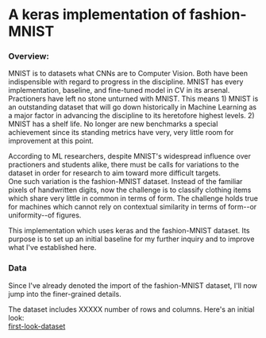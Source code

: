 # A keras implementation of fashion-MNIST

### Overview:  
MNIST is to datasets what CNNs are to Computer Vision. Both have been indispensible with regard to progress in the discipline. MNIST has every implementation, baseline, and fine-tuned model in CV in its arsenal. Practioners have left no stone unturned with MNIST. This means 1) MNIST is an outstanding dataset that will go down historically in Machine Learning as a major factor in advancing the discipline to its heretofore highest levels. 2) MNIST has a shelf life. No longer are new benchmarks a special achievement since its standing metrics have very, very little room for improvement at this point.

According to ML researchers, despite MNIST's widespread influence over practioners and students alike, there must be calls for variations to the dataset in order for research to aim toward more difficult targets.  
One such variation is the fashion-MNIST dataset. Instead of the familiar pixels of handwritten digits, now the challenge is to classify clothing items which share very little in common in terms of form. The challenge holds true for machines which cannot rely on contextual similarity in terms of form--or uniformity--of figures.  

This implementation which uses keras and the fashion-MNIST dataset. Its purpose is to set up an initial baseline for my further inquiry and to improve what I've established here.  

### Data
Since I've already denoted the import of the fashion-MNIST dataset, I'll now jump into the finer-grained details.  

The dataset includes XXXXX number of rows and columns. Here's an initial look:  
[first-look-dataset]()



